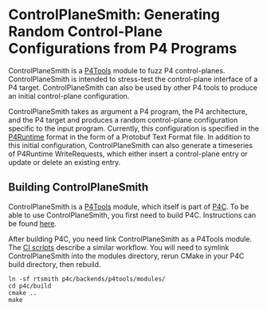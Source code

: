 # ControlPlaneSmith: Generating Random Control-Plane Configurations from P4 Programs
ControlPlaneSmith is a [P4Tools](https://github.com/p4lang/p4c/tree/main/backends/p4tools) module to fuzz P4 control-planes. ControlPlaneSmith is intended to stress-test the control-plane interface of a P4 target. ControlPlaneSmith can also be used by other P4 tools to produce an initial control-plane configuration.


ControlPlaneSmith takes as argument a P4 program, the P4 architecture, and the P4 target and produces a random control-plane configuration specific to the input program. Currently, this configuration is specified in the [P4Runtime](https://github.com/p4lang/p4runtime) format in the form of a Protobuf Text Format file. In addition to this initial configuration, ControlPlaneSmith can also generate a timeseries of P4Runtime WriteRequests, which either insert a control-plane entry or update or delete an existing entry.


## Building ControlPlaneSmith

ControlPlaneSmith is a  [P4Tools](https://github.com/p4lang/p4c/tree/main/backends/p4tools) module, which itself is part of [P4C](https://github.com/p4lang/p4c). To be able to use ControlPlaneSmith, you first need to build P4C. Instructions can be found [here](https://github.com/p4lang/p4c#installing-p4c-from-source).

After building P4C, you need link ControlPlaneSmith as a P4Tools module. The [CI scripts](https://github.com/fruffy/rtsmith/blob/master/.github/workflows/ci-test.yml) describe a similar workflow.
You will need to symlink ControlPlaneSmith into the modules directory, rerun CMake in your P4C build directory, then rebuild.
```
ln -sf rtsmith p4c/backends/p4tools/modules/
cd p4c/build
cmake ..
make
```
